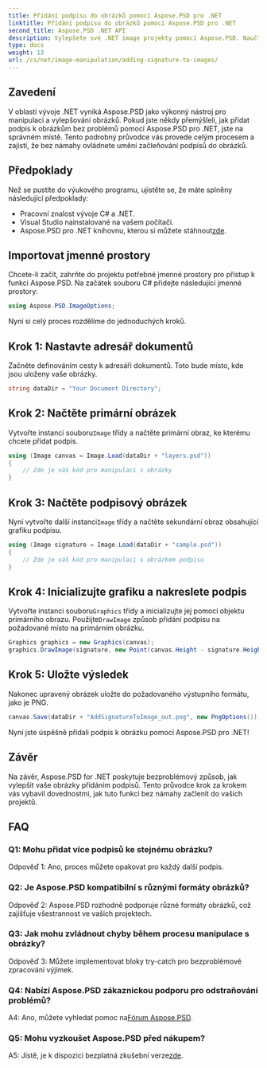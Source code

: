 ```yaml
---
title: Přidání podpisu do obrázků pomocí Aspose.PSD pro .NET
linktitle: Přidání podpisu do obrázků pomocí Aspose.PSD pro .NET
second_title: Aspose.PSD .NET API
description: Vylepšete své .NET image projekty pomocí Aspose.PSD. Naučte se, jak plynule přidávat podpisy pomocí našeho podrobného průvodce.
type: docs
weight: 13
url: /cs/net/image-manipulation/adding-signature-to-images/
---
```

## Zavedení

V oblasti vývoje .NET vyniká Aspose.PSD jako výkonný nástroj pro manipulaci a vylepšování obrázků. Pokud jste někdy přemýšleli, jak přidat podpis k obrázkům bez problémů pomocí Aspose.PSD pro .NET, jste na správném místě. Tento podrobný průvodce vás provede celým procesem a zajistí, že bez námahy ovládnete umění začleňování podpisů do obrázků.

## Předpoklady

Než se pustíte do výukového programu, ujistěte se, že máte splněny následující předpoklady:

- Pracovní znalost vývoje C# a .NET.
- Visual Studio nainstalované na vašem počítači.
-  Aspose.PSD pro .NET knihovnu, kterou si můžete stáhnout[zde](https://releases.aspose.com/psd/net/).

## Importovat jmenné prostory

Chcete-li začít, zahrňte do projektu potřebné jmenné prostory pro přístup k funkci Aspose.PSD. Na začátek souboru C# přidejte následující jmenné prostory:

```csharp
using Aspose.PSD.ImageOptions;
```

Nyní si celý proces rozdělíme do jednoduchých kroků.

## Krok 1: Nastavte adresář dokumentů

Začněte definováním cesty k adresáři dokumentů. Toto bude místo, kde jsou uloženy vaše obrázky.

```csharp
string dataDir = "Your Document Directory";
```

## Krok 2: Načtěte primární obrázek

 Vytvořte instanci souboru`Image` třídy a načtěte primární obraz, ke kterému chcete přidat podpis.

```csharp
using (Image canvas = Image.Load(dataDir + "layers.psd"))
{
    // Zde je váš kód pro manipulaci s obrázky
}
```

## Krok 3: Načtěte podpisový obrázek

 Nyní vytvořte další instanci`Image` třídy a načtěte sekundární obraz obsahující grafiku podpisu.

```csharp
using (Image signature = Image.Load(dataDir + "sample.psd"))
{
    // Zde je váš kód pro manipulaci s obrázkem podpisu
}
```

## Krok 4: Inicializujte grafiku a nakreslete podpis

 Vytvořte instanci souboru`Graphics` třídy a inicializujte jej pomocí objektu primárního obrazu. Použijte`DrawImage` způsob přidání podpisu na požadované místo na primárním obrázku.

```csharp
Graphics graphics = new Graphics(canvas);
graphics.DrawImage(signature, new Point(canvas.Height - signature.Height, canvas.Width - signature.Width));
```

## Krok 5: Uložte výsledek

Nakonec upravený obrázek uložte do požadovaného výstupního formátu, jako je PNG.

```csharp
canvas.Save(dataDir + "AddSignatureToImage_out.png", new PngOptions());
```

Nyní jste úspěšně přidali podpis k obrázku pomocí Aspose.PSD pro .NET!

## Závěr

Na závěr, Aspose.PSD for .NET poskytuje bezproblémový způsob, jak vylepšit vaše obrázky přidáním podpisů. Tento průvodce krok za krokem vás vybavil dovednostmi, jak tuto funkci bez námahy začlenit do vašich projektů.

## FAQ

### Q1: Mohu přidat více podpisů ke stejnému obrázku?

Odpověď 1: Ano, proces můžete opakovat pro každý další podpis.

### Q2: Je Aspose.PSD kompatibilní s různými formáty obrázků?

Odpověď 2: Aspose.PSD rozhodně podporuje různé formáty obrázků, což zajišťuje všestrannost ve vašich projektech.

### Q3: Jak mohu zvládnout chyby během procesu manipulace s obrázky?

Odpověď 3: Můžete implementovat bloky try-catch pro bezproblémové zpracování výjimek.

### Q4: Nabízí Aspose.PSD zákaznickou podporu pro odstraňování problémů?

 A4: Ano, můžete vyhledat pomoc na[Fórum Aspose.PSD](https://forum.aspose.com/c/psd/34).

### Q5: Mohu vyzkoušet Aspose.PSD před nákupem?

 A5: Jistě, je k dispozici bezplatná zkušební verze[zde](https://releases.aspose.com/).